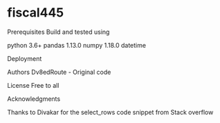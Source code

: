# fiscal445

Prerequisites
Build and tested using

python 3.6+
pandas 1.13.0
numpy 1.18.0
datetime

Deployment


Authors
Dv8edRoute - Original code

License
Free to all

Acknowledgments

Thanks to Divakar for the select_rows code snippet from Stack overflow
